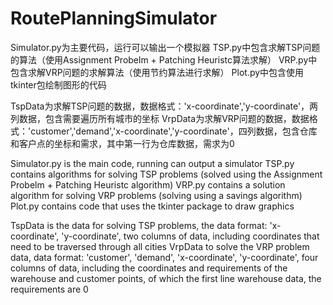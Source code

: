 # RoutePlanningSimulator

Simulator.py为主要代码，运行可以输出一个模拟器
TSP.py中包含求解TSP问题的算法（使用Assignment Probelm + Patching Heuristc算法求解）
VRP.py中包含求解VRP问题的求解算法（使用节约算法进行求解）
Plot.py中包含使用tkinter包绘制图形的代码

TspData为求解TSP问题的数据，数据格式：'x-coordinate','y-coordinate'，两列数据，包含需要遍历所有城市的坐标
VrpData为求解VRP问题的数据，数据格式：'customer','demand','x-coordinate','y-coordinate'，四列数据，包含仓库和客户点的坐标和需求，其中第一行为仓库数据，需求为0

Simulator.py is the main code, running can output a simulator
TSP.py contains algorithms for solving TSP problems (solved using the Assignment Probelm + Patching Heuristc algorithm)
VRP.py contains a solution algorithm for solving VRP problems (solving using a savings algorithm)
Plot.py contains code that uses the tkinter package to draw graphics

TspData is the data for solving TSP problems, the data format: 'x-coordinate', 'y-coordinate', two columns of data, including coordinates that need to be traversed through all cities
VrpData to solve the VRP problem data, data format: 'customer', 'demand', 'x-coordinate', 'y-coordinate', four columns of data, including the coordinates and requirements of the warehouse and customer points, of which the first line warehouse data, the requirements are 0
